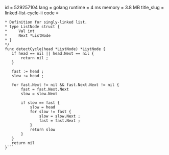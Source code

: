 id = 529257104 
lang = golang 
runtime  = 4 ms 
memory = 3.8 MB
title_slug = linked-list-cycle-ii
code =
 ```/**
 * Definition for singly-linked list.
 * type ListNode struct {
 *     Val int
 *     Next *ListNode
 * }
 */
func detectCycle(head *ListNode) *ListNode {
    if head == nil || head.Next == nil {
        return nil ;
    }
    
    fast := head ;
    slow := head ;
    
    for fast.Next != nil && fast.Next.Next != nil {
        fast = fast.Next.Next 
        slow = slow.Next 
        
        if slow == fast {
            slow = head 
            for slow != fast {
                slow = slow.Next ;
                fast = fast.Next ;
            }
            return slow 
        }
    }
    return nil 
}```
